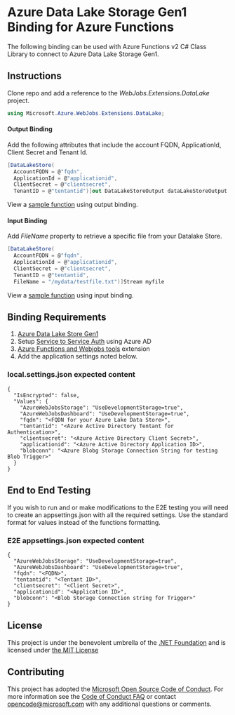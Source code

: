 # Azure Data Lake Storage Gen1 Binding for Azure Functions

The following binding can be used with Azure Functions v2 C# Class Library to connect to Azure Data Lake Storage Gen1. 

## Instructions

Clone repo and add a reference to the *WebJobs.Extensions.DataLake* project. 

```c#
using Microsoft.Azure.WebJobs.Extensions.DataLake;
```
#### Output Binding
Add the following attributes that include the account FQDN, ApplicationId, Client Secret and Tenant Id.

```c#
[DataLakeStore(
  AccountFQDN = @"fqdn", 
  ApplicationId = @"applicationid", 
  ClientSecret = @"clientsecret", 
  TenantID = @"tentantid")]out DataLakeStoreOutput dataLakeStoreOutput
```
View a [sample function](samples/DataLakeExtensionSamples/OutputFromBlob.cs) using output binding.

#### Input Binding
Add *FileName* property to retrieve a specific file from your Datalake Store.

```c#
[DataLakeStore(
  AccountFQDN = @"fqdn", 
  ApplicationId = @"applicationid",
  ClientSecret = @"clientsecret",
  TenantID = @"tentantid",
  FileName = "/mydata/testfile.txt")]Stream myfile
```
View a [sample function](samples/DataLakeExtensionSamples/InputSample.cs) using input binding.

## Binding Requirements 

1. [Azure Data Lake Store Gen1](https://azure.microsoft.com/en-us/services/data-lake-store/)
2. Setup [Service to Service Auth](https://docs.microsoft.com/en-us/azure/data-lake-store/data-lake-store-service-to-service-authenticate-using-active-directory) using Azure AD
3. [Azure Functions and Webjobs tools](https://marketplace.visualstudio.com/items?itemName=VisualStudioWebandAzureTools.AzureFunctionsandWebJobsTools) extension 
4. Add the application settings noted below. 

### local.settings.json expected content
```
{
  "IsEncrypted": false,
  "Values": {
    "AzureWebJobsStorage": "UseDevelopmentStorage=true",
    "AzureWebJobsDashboard": "UseDevelopmentStorage=true",
    "fqdn": "<FQDN for your Azure Lake Data Store>",
    "tentantid": "<Azure Active Directory Tentant for Authentication>",
    "clientsecret": "<Azure Active Directory Client Secret>",
    "applicationid": "<Azure Active Directory Application ID>",
    "blobconn": "<Azure Blobg Storage Connection String for testing Blob Trigger>"
  }
}
```
## End to End Testing

If you wish to run and or make modifications to the E2E testing you will need to create an appsettings.json  with all the required settings. Use the standard format for values instead of the functions formatting. 

### E2E appsettings.json expected content
```
{
  "AzureWebJobsStorage": "UseDevelopmentStorage=true",
  "AzureWebJobsDashboard": "UseDevelopmentStorage=true",
  "fqdn": "<FQDN>",
  "tentantid": "<Tentant ID>",
  "clientsecret": "<Client Secret>",
  "applicationid": "<Application ID>",
  "blobconn": "<Blob Storage Connection string for Trigger>"
}
```

## License

This project is under the benevolent umbrella of the [.NET Foundation](http://www.dotnetfoundation.org/) and is licensed under [the MIT License](https://github.com/Azure/azure-webjobs-sdk/blob/master/LICENSE.txt)

## Contributing

This project has adopted the [Microsoft Open Source Code of Conduct](https://opensource.microsoft.com/codeofconduct/).
For more information see the [Code of Conduct FAQ](https://opensource.microsoft.com/codeofconduct/faq/) or
contact [opencode@microsoft.com](mailto:opencode@microsoft.com) with any additional questions or comments.
